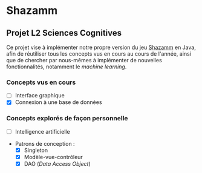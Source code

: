 # Shazamm
## Projet L2 Sciences Cognitives

Ce projet vise à implémenter notre propre version du jeu [Shazamm](https://regle.escaleajeux.fr/shaza_rg.pdf) en Java, afin de réutiliser tous les concepts vus en cours au cours de l'année, ainsi que de chercher par nous-mêmes à implémenter de nouvelles fonctionnalités, notamment le *machine learning*.

### Concepts vus en cours
- [ ] Interface graphique
- [x] Connexion à une base de données

### Concepts explorés de façon personnelle
- [ ] Intelligence artificielle
- Patrons de conception :
  * [x] Singleton
  * [x] Modèle-vue-contrôleur 
  * [x] DAO (*Data Access Object*)
  
  <!-- À compléter -->
